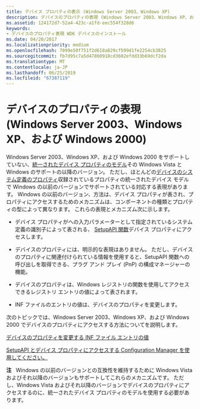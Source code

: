 ```yaml
---
title: デバイス プロパティの表示 (Windows Server 2003、Windows XP)
description: デバイスのプロパティの表現 (Windows Server 2003、Windows XP、および Windows 2000)
ms.assetid: 124172d7-52a4-423c-a1fd-eec554f328d6
keywords:
- デバイスのプロパティ表現 WDK デバイスのインストール
ms.date: 04/20/2017
ms.localizationpriority: medium
ms.openlocfilehash: 7099e50f751f2d618a829cf599d1fe2254cb3825
ms.sourcegitcommit: fb7d95c7a5d47860918cd3602efdd33b69dcf2da
ms.translationtype: MT
ms.contentlocale: ja-JP
ms.lasthandoff: 06/25/2019
ms.locfileid: "67387119"
---
```

# <a name="device-property-representations-windows-server-2003-windows-xp-and-windows-2000"></a>デバイスのプロパティの表現 (Windows Server 2003、Windows XP、および Windows 2000)


Windows Server 2003、Windows XP、および Windows 2000 をサポートしていない、[統一されたデバイス プロパティのモデル](unified-device-property-model--windows-vista-and-later-.md)その Windows Vista と Windows のサポートの以降のバージョン。 ただし、ほとんどの[デバイスのシステム定義のプロパティ](https://docs.microsoft.com/previous-versions/ff553413(v=vs.85))収録されているプロパティの統一されたデバイス モデルで Windows の以前のバージョンでサポートされている対応する表現があります。 Windows の以前のバージョン、方法は、デバイス プロパティが表され、プロパティにアクセスするためのメカニズムは、コンポーネントの種類とプロパティの型によって異なります。 これらの表現とメカニズム次に示します。

-   デバイス プロパティがへの入力パラメーターとして指定されているシステム定義の識別子によって表される、 [SetupAPI 関数](setupapi.md)デバイス プロパティにアクセスします。

-   デバイスのプロパティには、明示的な表現はありません。 ただし、デバイスのプロパティに関連付けられている情報を使用すると、SetupAPI 関数への呼び出しを取得できる、プラグ アンド プレイ (PnP) の構成マネージャーの機能。

-   デバイスのプロパティは、Windows レジストリの関数を使用してアクセスできるレジストリ エントリの値によって表されます。

-   INF ファイルのエントリの値は、デバイスのプロパティを変更します。

次のトピックでは、Windows Server 2003、Windows XP、および Windows 2000 でデバイスのプロパティにアクセスする方法についてを説明します。

[デバイスのプロパティを変更する INF ファイル エントリの値](inf-file-entry-values-that-modify-device-properties.md)

[SetupAPI とデバイス プロパティにアクセスする Configuration Manager を使用してください。](using-setupapi-and-configuration-manager-to-access-device-properties.md)

**注**   Windows の以前のバージョンとの互換性を維持するために Windows Vista およびそれ以降のバージョンもサポートしてこれらのメカニズムです。 ただし、Windows Vista およびそれ以降のバージョンでデバイスのプロパティにアクセスするのに、統一されたデバイス プロパティのモデルを使用する必要があります。

 

 

 





